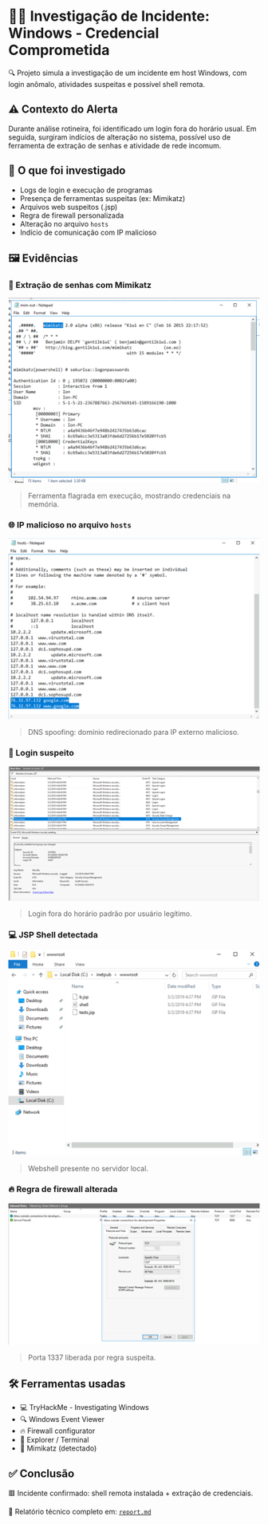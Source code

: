 # 🕵️‍♀️ Investigação de Incidente: Windows - Credencial Comprometida

🔍 Projeto simula a investigação de um incidente em host Windows, com login anômalo, atividades suspeitas e possível shell remota.

## ⚠️ Contexto do Alerta

Durante análise rotineira, foi identificado um login fora do horário usual. Em seguida, surgiram indícios de alteração no sistema, possível uso de ferramenta de extração de senhas e atividade de rede incomum.

## 🧪 O que foi investigado

- Logs de login e execução de programas
- Presença de ferramentas suspeitas (ex: Mimikatz)
- Arquivos web suspeitos (.jsp)
- Regra de firewall personalizada
- Alteração no arquivo `hosts`
- Indício de comunicação com IP malicioso

## 🖼️ Evidências

### 🔑 Extração de senhas com Mimikatz
![mimikatz](images/mimikatz.png)  
> Ferramenta flagrada em execução, mostrando credenciais na memória.

### 🌐 IP malicioso no arquivo `hosts`
![hosts](images/hosts-file.png)  
> DNS spoofing: domínio redirecionado para IP externo malicioso.

### 🧾 Login suspeito
![login-log](images/login-log.png)  
> Login fora do horário padrão por usuário legítimo.

### 💻 JSP Shell detectada
![jsp-file](images/jsp-file.png)  
> Webshell presente no servidor local.

### 🔥 Regra de firewall alterada
![firewall](images/firewall-rule.png)  
> Porta 1337 liberada por regra suspeita.

## 🛠️ Ferramentas usadas

- 💻 TryHackMe - Investigating Windows
- 🔍 Windows Event Viewer
- 🔥 Firewall configurator
- 📂 Explorer / Terminal
- 🧰 Mimikatz (detectado)

## ✅ Conclusão

🟥 Incidente confirmado: shell remota instalada + extração de credenciais.

📄 Relatório técnico completo em: [`report.md`](./report.md)
